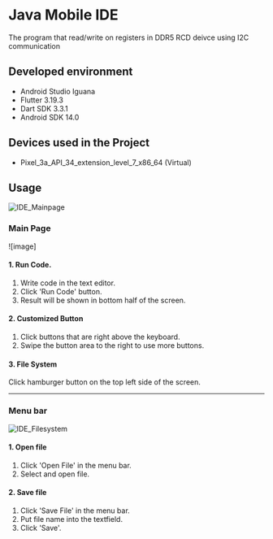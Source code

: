 # Java Mobile IDE
The program that read/write on registers in DDR5 RCD deivce using I2C communication

## Developed environment
- Android Studio Iguana
- Flutter 3.19.3
- Dart SDK 3.3.1
- Android SDK 14.0
## Devices used in the Project
- Pixel_3a_API_34_extension_level_7_x86_64 (Virtual)

## Usage
![IDE_Mainpage](https://github.com/gcrabtree124/Mobile-IDE/assets/45058690/805791be-6a29-4687-93bc-0bf2dbe1999a)

### Main Page
![image]

#### 1. Run Code. 
1. Write code in the text editor.
2. Click 'Run Code' button.
3. Result will be shown in bottom half of the screen.

#### 2. Customized Button
1. Click buttons that are right above the keyboard.
2. Swipe the button area to the right to use more buttons.

#### 3. File System
Click hamburger button on the top left side of the screen.
    
---

### Menu bar
![IDE_Filesystem](https://github.com/gcrabtree124/Mobile-IDE/assets/45058690/da52d43e-a0ab-4385-99dd-5af75efc5842)
#### 1. Open file
1. Click 'Open File' in the menu bar.    
2. Select and open file. 

#### 2. Save file
1. Click 'Save File' in the menu bar.    
2. Put file name into the textfield.
3. Click 'Save'.
